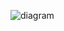 ![diagram](https://raw.githubusercontent.com/CloudCoreo/op-network/master/images/diagram.png "diagram")

